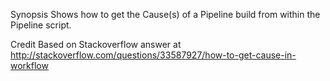 Synopsis
Shows how to get the Cause(s) of a Pipeline build from within the Pipeline script.

Credit
Based on Stackoverflow answer at http://stackoverflow.com/questions/33587927/how-to-get-cause-in-workflow
